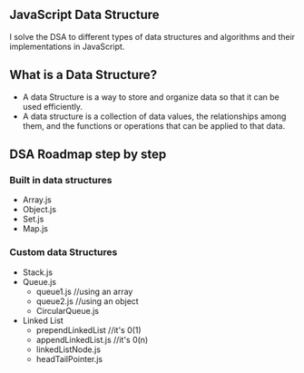 ## JavaScript Data Structure
I solve the DSA to different types of data structures and algorithms and their implementations in JavaScript.

## What is a Data Structure?
- A data Structure is a way to store and organize data so that it can be used efficiently.
- A data structure is a collection of data values, the relationships among them, and the functions or operations that can be applied to that data.

## DSA Roadmap step by step
### Built in data structures 
- Array.js
- Object.js
- Set.js
- Map.js
### Custom data Structures 
- Stack.js
- Queue.js
    - queue1.js //using an array
    - queue2.js //using an object
    - CircularQueue.js
- Linked List
    - prependLinkedList //it's 0(1)
    - appendLinkedList.js //it's 0(n)
    - linkedListNode.js
    - headTailPointer.js

